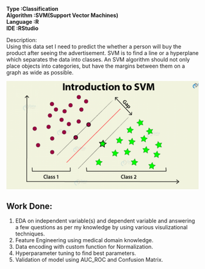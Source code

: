 **Type      :Classification**  
**Algorithm :SVM(Support Vector Machines)**  
**Language  :R**  
**IDE       :RStudio**  

Description:  
Using this data set I need to predict the whether a person will buy the product after seeing the advertisement. SVM is to find a line or a hyperplane which separates the data into classes. An SVM algorithm should not only place objects into categories, but have the margins between them on a graph as wide as possible.  

![](https://github.com/Tashish97/Ashish-Portfolio/blob/main/images/1_9BmQv73jYA-XOODWt4k-2Q.png)
## Work Done:  
1. EDA on independent variable(s) and dependent variable and answering a few questions as per my knowledge by using various visulizational techniques.  
2. Feature Engineering using medical domain knowledge.  
3. Data encoding with custom function for Normalization.  
4. Hyperparameter tuning to find best parameters.  
5. Validation of model using AUC_ROC and Confusion Matrix.  
